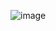 ![image](https://user-images.githubusercontent.com/45185594/75502737-a635d380-59cb-11ea-95f3-ba042775976b.png)
